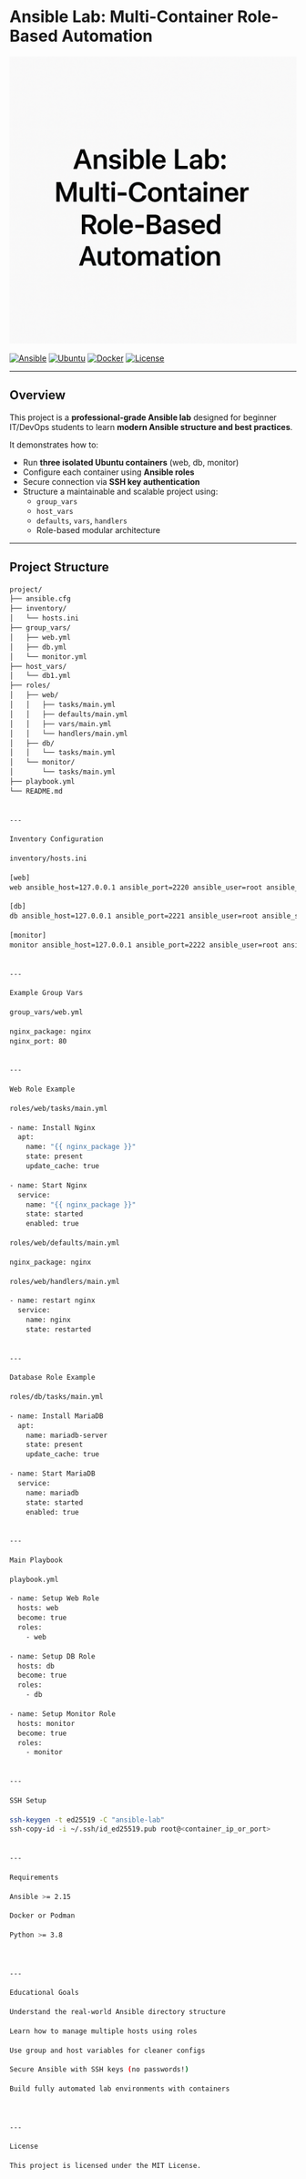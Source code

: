 # Ansible Lab: Multi-Container Role-Based Automation

![Banner](https://raw.githubusercontent.com/ahmadsheikhi89/Ansible-multi-container-setup/main/Banner.png)

[![Ansible](https://img.shields.io/badge/Ansible-Automation-EE0000?logo=ansible&logoColor=white)](https://www.ansible.com/)
[![Ubuntu](https://img.shields.io/badge/Ubuntu-22.04-E95420?logo=ubuntu&logoColor=white)](https://ubuntu.com/)
[![Docker](https://img.shields.io/badge/Docker-Containerized-2496ED?logo=docker&logoColor=white)](https://www.docker.com/)
[![License](https://img.shields.io/badge/License-MIT-green.svg)](LICENSE)

---

## Overview

This project is a **professional-grade Ansible lab** designed for beginner IT/DevOps students to learn **modern Ansible structure and best practices**.

It demonstrates how to:
- Run **three isolated Ubuntu containers** (web, db, monitor)
- Configure each container using **Ansible roles**
- Secure connection via **SSH key authentication**
- Structure a maintainable and scalable project using:
  - `group_vars`
  - `host_vars`
  - `defaults`, `vars`, `handlers`
  - Role-based modular architecture

---

## Project Structure

```bash
project/
├── ansible.cfg
├── inventory/
│   └── hosts.ini
├── group_vars/
│   ├── web.yml
│   ├── db.yml
│   └── monitor.yml
├── host_vars/
│   └── db1.yml
├── roles/
│   ├── web/
│   │   ├── tasks/main.yml
│   │   ├── defaults/main.yml
│   │   ├── vars/main.yml
│   │   └── handlers/main.yml
│   ├── db/
│   │   └── tasks/main.yml
│   └── monitor/
│       └── tasks/main.yml
├── playbook.yml
└── README.md


---

Inventory Configuration

inventory/hosts.ini

[web]
web ansible_host=127.0.0.1 ansible_port=2220 ansible_user=root ansible_ssh_private_key_file=~/.ssh/id_ed25519

[db]
db ansible_host=127.0.0.1 ansible_port=2221 ansible_user=root ansible_ssh_private_key_file=~/.ssh/id_ed25519

[monitor]
monitor ansible_host=127.0.0.1 ansible_port=2222 ansible_user=root ansible_ssh_private_key_file=~/.ssh/id_ed25519


---

Example Group Vars

group_vars/web.yml

nginx_package: nginx
nginx_port: 80


---

Web Role Example

roles/web/tasks/main.yml

- name: Install Nginx
  apt:
    name: "{{ nginx_package }}"
    state: present
    update_cache: true

- name: Start Nginx
  service:
    name: "{{ nginx_package }}"
    state: started
    enabled: true

roles/web/defaults/main.yml

nginx_package: nginx

roles/web/handlers/main.yml

- name: restart nginx
  service:
    name: nginx
    state: restarted


---

Database Role Example

roles/db/tasks/main.yml

- name: Install MariaDB
  apt:
    name: mariadb-server
    state: present
    update_cache: true

- name: Start MariaDB
  service:
    name: mariadb
    state: started
    enabled: true


---

Main Playbook

playbook.yml

- name: Setup Web Role
  hosts: web
  become: true
  roles:
    - web

- name: Setup DB Role
  hosts: db
  become: true
  roles:
    - db

- name: Setup Monitor Role
  hosts: monitor
  become: true
  roles:
    - monitor


---

SSH Setup

ssh-keygen -t ed25519 -C "ansible-lab"
ssh-copy-id -i ~/.ssh/id_ed25519.pub root@<container_ip_or_port>


---

Requirements

Ansible >= 2.15

Docker or Podman

Python >= 3.8



---

Educational Goals

Understand the real-world Ansible directory structure

Learn how to manage multiple hosts using roles

Use group and host variables for cleaner configs

Secure Ansible with SSH keys (no passwords!)

Build fully automated lab environments with containers



---

License

This project is licensed under the MIT License.

